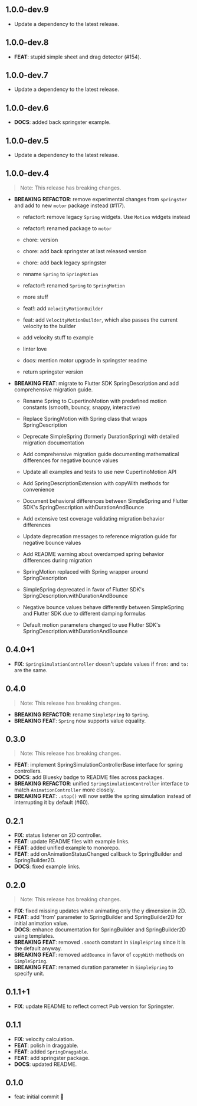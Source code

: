 ## 1.0.0-dev.9

 - Update a dependency to the latest release.

## 1.0.0-dev.8

 - **FEAT**: stupid simple sheet and drag detector (#154).

## 1.0.0-dev.7

 - Update a dependency to the latest release.

## 1.0.0-dev.6

 - **DOCS**: added back springster example.

## 1.0.0-dev.5

 - Update a dependency to the latest release.

## 1.0.0-dev.4

> Note: This release has breaking changes.

 - **BREAKING** **REFACTOR**: remove experimental changes from `springster` and add to new `motor` package instead (#117).

    * refactor!: remove legacy `Spring` widgets. Use `Motion` widgets instead
    
    * refactor!: renamed package to `motor`
    
    * chore: version
    
    * chore: add back springster at last released version
    
    * chore: add back legacy springster
    
    * rename `Spring` to `SpringMotion`
    
    * refactor!: renamed `Spring` to `SpringMotion`
    
    * more stuff
    
    * feat!: add `VelocityMotionBuilder`
    
    * feat: add `VelocityMotionBuilder`, which also passes the current velocity to the builder
    
    * add velocity stuff to example
    
    * linter love
    
    * docs: mention motor upgrade in springster readme
    
    * return springster version

 - **BREAKING** **FEAT**: migrate to Flutter SDK SpringDescription and add comprehensive migration guide.

    - Rename Spring to CupertinoMotion with predefined motion constants (smooth, bouncy, snappy, interactive)
    - Replace SpringMotion with Spring class that wraps SpringDescription
    - Deprecate SimpleSpring (formerly DurationSpring) with detailed migration documentation
    - Add comprehensive migration guide documenting mathematical differences for negative bounce values
    - Update all examples and tests to use new CupertinoMotion API
    - Add SpringDescriptionExtension with copyWith methods for convenience
    - Document behavioral differences between SimpleSpring and Flutter SDK's SpringDescription.withDurationAndBounce
    - Add extensive test coverage validating migration behavior differences
    - Update deprecation messages to reference migration guide for negative bounce values
    - Add README warning about overdamped spring behavior differences during migration
    
    
    - SpringMotion replaced with Spring wrapper around SpringDescription
    - SimpleSpring deprecated in favor of Flutter SDK's SpringDescription.withDurationAndBounce
    - Negative bounce values behave differently between SimpleSpring and Flutter SDK due to different damping formulas
    - Default motion parameters changed to use Flutter SDK's SpringDescription.withDurationAndBounce


## 0.4.0+1

 - **FIX**: `SpringSimulationController` doesn't update values if `from:` and `to:` are the same.

## 0.4.0

> Note: This release has breaking changes.

 - **BREAKING** **REFACTOR**: rename `SimpleSpring` to `Spring`.
 - **BREAKING** **FEAT**: `Spring` now supports value equality.

## 0.3.0

> Note: This release has breaking changes.

 - **FEAT**: implement SpringSimulationControllerBase interface for spring controllers.
 - **DOCS**: add Bluesky badge to README files across packages.
 - **BREAKING** **REFACTOR**: unified `SpringSimulationController` interface to match `AnimationController` more closely.
 - **BREAKING** **FEAT**: `.stop()` will now settle the spring simulation instead of interrupting it by default (#60).

## 0.2.1

 - **FIX**: status listener on 2D controller.
 - **FEAT**: update README files with example links.
 - **FEAT**: added unified example to monorepo.
 - **FEAT**: add onAnimationStatusChanged callback to SpringBuilder and SpringBuilder2D.
 - **DOCS**: fixed example links.

## 0.2.0

> Note: This release has breaking changes.

 - **FIX**: fixed missing updates when animating only the y dimension in 2D.
 - **FEAT**: add 'from' parameter to SpringBuilder and SpringBuilder2D for initial animation value.
 - **DOCS**: enhance documentation for SpringBuilder and SpringBuilder2D using templates.
 - **BREAKING** **FEAT**: removed `.smooth` constant in `SimpleSpring` since it is the default anyway.
 - **BREAKING** **FEAT**: removed `addBounce` in favor of `copyWith` methods on `SimpleSpring`.
 - **BREAKING** **FEAT**: renamed duration parameter in `SimpleSpring` to specify unit.

## 0.1.1+1

 - **FIX**: update README to reflect correct Pub version for Springster.

## 0.1.1

 - **FIX**: velocity calculation.
 - **FEAT**: polish in draggable.
 - **FEAT**: added `SpringDraggable`.
 - **FEAT**: add springster package.
 - **DOCS**: updated README.

## 0.1.0

- feat: initial commit 🎉
